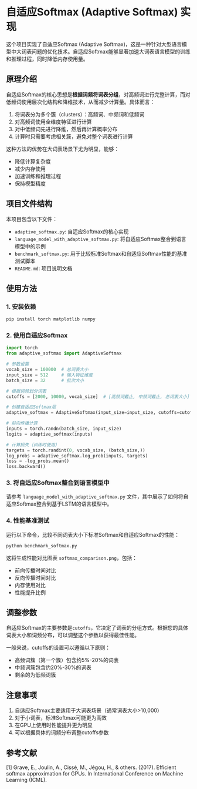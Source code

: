 # 自适应Softmax (Adaptive Softmax) 实现

这个项目实现了自适应Softmax (Adaptive Softmax)，这是一种针对大型语言模型中大词表问题的优化技术。自适应Softmax能够显著加速大词表语言模型的训练和推理过程，同时降低内存使用量。

## 原理介绍

自适应Softmax的核心思想是**根据词频将词表分组**，对高频词进行完整计算，而对低频词使用层次化结构和降维技术，从而减少计算量。具体而言：

1. 将词表分为多个簇（clusters）：高频词、中频词和低频词
2. 对高频词使用全维度特征进行计算
3. 对中低频词先进行降维，然后再计算概率分布
4. 计算时只需要考虑相关簇，避免对整个词表进行计算

这种方法的优势在大词表场景下尤为明显，能够：
- 降低计算复杂度
- 减少内存使用
- 加速训练和推理过程
- 保持模型精度

## 项目文件结构

本项目包含以下文件：

- `adaptive_softmax.py`: 自适应Softmax的核心实现
- `language_model_with_adaptive_softmax.py`: 将自适应Softmax整合到语言模型中的示例
- `benchmark_softmax.py`: 用于比较标准Softmax和自适应Softmax性能的基准测试脚本
- `README.md`: 项目说明文档

## 使用方法

### 1. 安装依赖

```bash
pip install torch matplotlib numpy
```

### 2. 使用自适应Softmax

```python
import torch
from adaptive_softmax import AdaptiveSoftmax

# 参数设置
vocab_size = 100000  # 总词表大小
input_size = 512     # 输入特征维度
batch_size = 32      # 批次大小

# 根据词频划分词表
cutoffs = [2000, 10000, vocab_size]  # [高频词截止, 中频词截止, 总词表大小]

# 创建自适应Softmax层
adaptive_softmax = AdaptiveSoftmax(input_size=input_size, cutoffs=cutoffs)

# 前向传播计算
inputs = torch.randn(batch_size, input_size)
logits = adaptive_softmax(inputs)

# 计算损失（训练时使用）
targets = torch.randint(0, vocab_size, (batch_size,))
log_probs = adaptive_softmax.log_prob(inputs, targets)
loss = -log_probs.mean()
loss.backward()
```

### 3. 将自适应Softmax整合到语言模型中

请参考 `language_model_with_adaptive_softmax.py` 文件，其中展示了如何将自适应Softmax整合到基于LSTM的语言模型中。

### 4. 性能基准测试

运行以下命令，比较不同词表大小下标准Softmax和自适应Softmax的性能：

```bash
python benchmark_softmax.py
```

这将生成性能对比图表 `softmax_comparison.png`，包括：
- 前向传播时间对比
- 反向传播时间对比
- 内存使用对比
- 性能提升比例

## 调整参数

自适应Softmax的主要参数是`cutoffs`，它决定了词表的分组方式。根据您的具体词表大小和词频分布，可以调整这个参数以获得最佳性能。

一般来说，cutoffs的设置可以遵循以下原则：
- 高频词簇（第一个簇）包含约5%-20%的词表
- 中频词簇包含约20%-30%的词表
- 剩余的为低频词簇

## 注意事项

1. 自适应Softmax主要适用于大词表场景（通常词表大小>10,000）
2. 对于小词表，标准Softmax可能更为高效
3. 在GPU上使用时性能提升更为明显
4. 可以根据具体的词频分布调整cutoffs参数

## 参考文献

[1] Grave, E., Joulin, A., Cissé, M., Jégou, H., & others. (2017). Efficient softmax approximation for GPUs. In International Conference on Machine Learning (ICML). 